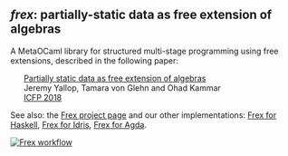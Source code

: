## *frex*: partially-static data as free extension of algebras

A MetaOCaml library for structured multi-stage programming using free extensions, described in the following paper:

&nbsp;&nbsp;&nbsp;&nbsp;&nbsp;&nbsp;[Partially static data as free extension of algebras](https://www.cl.cam.ac.uk/~jdy22/papers/partially-static-data-as-free-extension-of-algebras.pdf)<br/>
&nbsp;&nbsp;&nbsp;&nbsp;&nbsp;&nbsp;Jeremy Yallop, Tamara von Glehn and Ohad Kammar<br/>
&nbsp;&nbsp;&nbsp;&nbsp;&nbsp;&nbsp;[ICFP 2018](http://icfp18.sigplan.org/)<br/>

See also: the [Frex project page][frex-project] and our other implementations: [Frex for Haskell][haskell-frex], [Frex for Idris][idris-frex], [Frex for Agda][agda-frex].

[![Frex workflow](https://github.com/frex-project/metaocaml-frex/actions/workflows/test.yml/badge.svg)](https://github.com/frex-project/metaocaml-frex/actions/workflows/test.yml)

[frex-project]: https://www.cl.cam.ac.uk/~jdy22/projects/frex/
[haskell-frex]: https://github.com/frex-project/haskell-frex
[idris-frex]: https://github.com/frex-project/idris-frex
[agda-frex]: https://github.com/frex-project/agda-fragment
